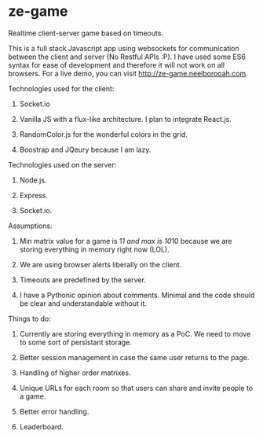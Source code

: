 # ze-game
Realtime client-server game based on timeouts.

This is a full stack Javascript app using websockets for communication between the client and server (No Restful APIs :P). I have used some ES6 syntax for ease of development and therefore it will not work on all browsers. For a live demo, you can visit http://ze-game.neelborooah.com.

Technologies used for the client:

1. Socket.io

2. Vanilla JS with a flux-like architecture. I plan to integrate React.js.

3. RandomColor.js for the wonderful colors in the grid.

4. Boostrap and JQeury because I am lazy.

Technologies used on the server:

1. Node.js.

2. Express.

3. Socket.io.

Assumptions:

1. Min matrix value for a game is 1*1 and max is 10*10 because we are storing everything in memory right now (LOL).

2. We are using browser alerts liberally on the client.

3. Timeouts are predefined by the server.

4. I have a Pythonic opinion about comments. Minimal and the code should be clear and understandable without it.

Things to do:

1. Currently are storing everything in memory as a PoC. We need to move to some sort of persistant storage.

2. Better session management in case the same user returns to the page.

3. Handling of higher order matrixes.

4. Unique URLs for each room so that users can share and invite people to a game.

5. Better error handling.

6. Leaderboard.